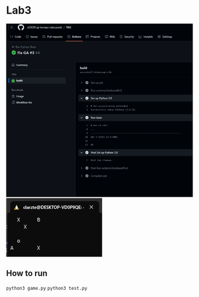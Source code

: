 # Lab3

![Github Actions](ga.png)
![game](game.png)

## How to run

`python3 game.py`
`python3 test.py`
